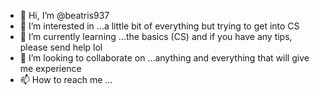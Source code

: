 - 👋 Hi, I’m @beatris937
- 👀 I’m interested in ...a little bit of everything but trying to get into CS
- 🌱 I’m currently learning ...the basics (CS) and if you have any tips, please send help lol
- 💞️ I’m looking to collaborate on ...anything and everything that will give me experience
- 📫 How to reach me ...

<!---
beatris937/beatris937 is a ✨ special ✨ repository because its `README.md` (this file) appears on your GitHub profile.
You can click the Preview link to take a look at your changes.
--->
